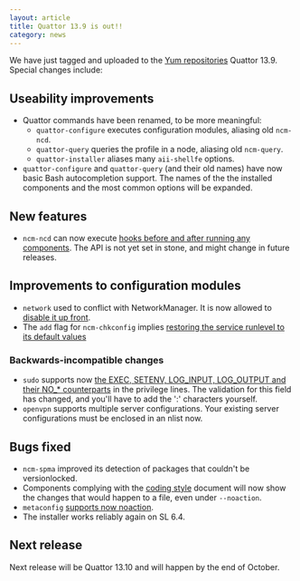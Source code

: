```yaml
---
layout: article
title: Quattor 13.9 is out!!
category: news
---
```


We have just tagged and uploaded to the
[Yum repositories](http://yum.quattor.org) Quattor 13.9.  Special
changes include:

## Useability improvements

* Quattor commands have been renamed, to be more meaningful:
  * `quattor-configure` executes configuration modules, aliasing old
    `ncm-ncd`.
  * `quattor-query` queries the profile in a node, aliasing old
    `ncm-query`.
  * `quattor-installer` aliases many `aii-shellfe` options.
* `quattor-configure` and `quattor-query` (and their old names) have
  now basic Bash autocompletion support.  The names of the the
  installed components and the most common options will be expanded.

## New features

* `ncm-ncd` can now execute
  [hooks before and after running any components](https://trac.lal.in2p3.fr/Quattor/wiki/Development/PrePostActionsNCMNCD).
  The API is not yet set in stone, and might change in future
  releases.

## Improvements to configuration modules

* `network` used to conflict with NetworkManager.  It is now allowed
  to
  [disable it up front](https://github.com/quattor/configuration-modules-core/pull/88).
* The `add` flag for `ncm-chkconfig` implies
  [restoring the service runlevel to its default values](https://github.com/quattor/configuration-modules-core/pull/99)


### Backwards-incompatible changes

* `sudo` supports now
  [the EXEC, SETENV, LOG_INPUT, LOG_OUTPUT and their NO_* counterparts](https://github.com/quattor/configuration-modules-core/pull/98)
  in the privilege lines.  The validation for this field has changed,
  and you'll have to add the ':' characters yourself.
* `openvpn` supports multiple server configurations.  Your existing
  server configurations must be enclosed in an nlist now.

## Bugs fixed

* `ncm-spma` improved its detection of packages that couldn't be
  versionlocked.
* Components complying with the
  [coding style](https://trac.lal.in2p3.fr/Quattor/wiki/Development/Code/CodingStyle)
  document will now show the changes that would happen to a file, even
  under `--noaction`.
* `metaconfig`
  [supports now noaction](https://github.com/quattor/configuration-modules-core/pull/102).
* The installer works reliably again on SL 6.4.

## Next release

Next release will be Quattor 13.10 and will happen by the end of October.
